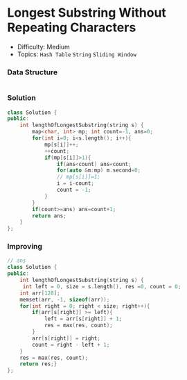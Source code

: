 # Longest Substring Without Repeating Characters
- Difficulty: Medium
- Topics: `Hash Table` `String` `Sliding Window`

### Data Structure
``` cpp
```

### Solution
``` cpp
class Solution {
public:
    int lengthOfLongestSubstring(string s) {
        map<char, int> mp; int count=-1, ans=0;
        for(int i=0; i<s.length(); i++){
            mp[s[i]]++;
            ++count;
            if(mp[s[i]]>1){
                if(ans<count) ans=count;
                for(auto &m:mp) m.second=0;
                // mp[s[i]]=1;
                i = i-count;
                count = -1;
            }
        }
        if(count>=ans) ans=count+1;
        return ans;
    }
};
```

### Improving
``` cpp
// ans
class Solution {
public:
    int lengthOfLongestSubstring(string s) {
     int left = 0, size = s.length(), res =0, count = 0;
	int arr[128];
	memset(arr, -1, sizeof(arr));
	for(int right = 0; right < size; right++){
		if(arr[s[right]] >= left){
			left = arr[s[right]] + 1;
			res = max(res, count);
		}
		arr[s[right]] = right;
		count = right - left + 1;
	}
	res = max(res, count);
	return res;}
};
```